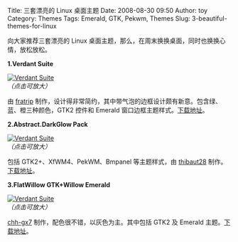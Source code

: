 Title: 三套漂亮的 Linux 桌面主题
Date: 2008-08-30 09:50
Author: toy
Category: Themes
Tags: Emerald, GTK, Pekwm, Themes
Slug: 3-beautiful-themes-for-linux

向大家推荐三套漂亮的 Linux
桌面主题，那么，在周末换换桌面，同时也换换心情，放松放松。

**1.Verdant Suite**

[![Verdant
Suite](http://i.linuxtoy.org/i/2008/08/verdant-thumb.png)](http://i.linuxtoy.org/i/2008/08/verdant.png)  
*（点击可放大）*

由 [fratrip](http://fratrip.deviantart.com/)
制作，设计得非常简约，其中带气泡的边框设计颇有新意。包含绿、蓝、橙三种颜色，GTK2
控件和 Emerald
窗口边框主题样式。[下载地址](http://fratrip.deviantart.com/art/Verdant-Suite-UPDATED-96350997)。

**2.Abstract.DarkGlow Pack**

[![Verdant
Suite](http://i.linuxtoy.org/i/2008/08/darkglow-thumb.png)](http://i.linuxtoy.org/i/2008/08/darkglow.png)  
*（点击可放大）*

包括 GTK2+、XfWM4、PekWM、Bmpanel 等主题样式，由
[thibaut28](http://thibaut28.deviantart.com/)
制作。[下载地址](http://www.box-look.org/content/show.php/Abstract.DarkGlow+Pack?content=88061)。

**3.FlatWillow GTK+Willow Emerald**

[![Verdant
Suite](http://i.linuxtoy.org/i/2008/08/flatwillow-thumb.png)](http://i.linuxtoy.org/i/2008/08/flatwillow.png)  
*（点击可放大）*

[chh-gx7](http://chh-gx7.deviantart.com/)
制作，配色很不错，以灰色为主。其中包括 GTK2 及 Emerald
主题。[下载地址](http://chh-gx7.deviantart.com/art/FlatWillow-GTK-Willow-Emerald-96383038)。
